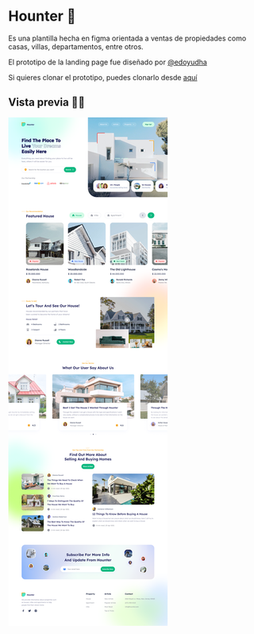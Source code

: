 # Hounter 🏡

Es una plantilla hecha en figma orientada a ventas de propiedades como casas, villas, departamentos, entre otros.

El prototipo de la landing page fue diseñado por [@edoyudha](https://www.figma.com/@edoyudha)

Si quieres clonar el prototipo, puedes clonarlo desde [aquí](https://www.figma.com/community/file/976700468304780404)

## Vista previa 👀📸

![asda](/src/assets/prototype.png)
